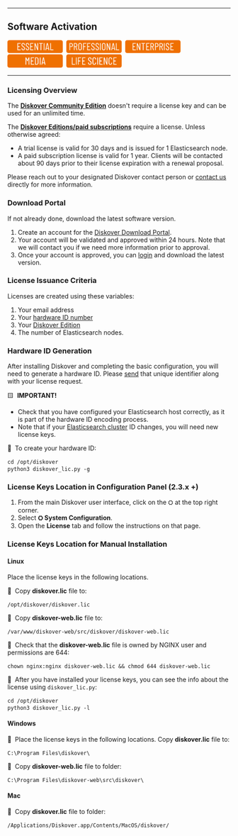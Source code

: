 <p id="software_activation"></p>

___
## Software Activation
<img src="images/button_edition_essential.png" width="125">&nbsp;&nbsp;<img src="images/button_edition_professional.png" width="125">&nbsp;&nbsp;<img src="images/button_edition_enterprise.png" width="125">&nbsp;&nbsp;<img src="images/button_edition_media.png" width="125">&nbsp;&nbsp;<img src="images/button_edition_life_science.png" width="125">
___

### Licensing Overview

The [**Diskover Community Edition**](https://diskoverdata.com/solutions/) doesn't require a license key and can be used for an unlimited time. 

The [**Diskover Editions/paid subscriptions**](https://diskoverdata.com/solutions/) require a license. Unless otherwise agreed:
- A trial license is valid for 30 days and is issued for 1 Elasticsearch node.
- A paid subscription license is valid for 1 year. Clients will be contacted about 90 days prior to their license expiration with a renewal proposal.

Please reach out to your designated Diskover contact person or [contact us](mailto:info@diskoverdata.com) directly for more information.

### Download Portal

If not already done, download the latest software version.

1. Create an account for the [Diskover Download Portal](https://download.diskoverdata.com/register.php).
2. Your account will be validated and approved within 24 hours. Note that we will contact you if we need more information prior to approval.
3. Once your account is approved, you can [login](https://download.diskoverdata.com/) and download the latest version.

### License Issuance Criteria

Licenses are created using these variables:
1. Your email address
2. Your [hardware ID number](https://docs.diskoverdata.com/diskover_installation_guide_ova/#generating-a-hardware-id)
3. Your [Diskover Edition](https://www.diskoverdata.com/solutions/)
4. The number of Elasticsearch nodes.

### Hardware ID Generation

After installing Diskover and completing the basic configuration, you will need to generate a hardware ID. Please [send](mailto:info@diskoverdata.com) that unique identifier along with your license request.

🟨 &nbsp;**IMPORTANT!**

- Check that you have configured your Elasticsearch host correctly, as it is part of the hardware ID encoding process.
- Note that if your [Elasticsearch cluster]((https://docs.diskoverdata.com/diskover_installation_guide/#elasticsearch-requirements)) ID changes, you will need new license keys.

🔴 &nbsp;To create your hardware ID:
```
cd /opt/diskover
python3 diskover_lic.py -g
```

### License Keys Location in Configuration Panel (2.3.x +)

1. From the main Diskover user interface, click on the ⛭ at the top right corner.
2. Select **⛭ System Configuration**.
3. Open the **License** tab and follow the instructions on that page.

### License Keys Location for Manual Installation

#### Linux

Place the license keys in the following locations. 

🔴 &nbsp;Copy **diskover.lic** file to:
```
/opt/diskover/diskover.lic
```

🔴 &nbsp;Copy **diskover-web.lic** file to:
```
/var/www/diskover-web/src/diskover/diskover-web.lic
```

🔴 &nbsp;Check that the **diskover-web.lic** file is owned by NGINX user and permissions are 644:
```
chown nginx:nginx diskover-web.lic && chmod 644 diskover-web.lic
```

🔴 &nbsp;After you have installed your license keys, you can see the info about the license using `diskover_lic.py`:
```
cd /opt/diskover
python3 diskover_lic.py -l
```

#### Windows

🔴 &nbsp;Place the license keys in the following locations. Copy **diskover.lic** file to:
```
C:\Program Files\diskover\
```

🔴 &nbsp;Copy **diskover-web.lic** file to folder:
```
C:\Program Files\diskover-web\src\diskover\
```
#### Mac

🔴 &nbsp;Copy **diskover.lic** file to folder:
```
/Applications/Diskover.app/Contents/MacOS/diskover/
```
